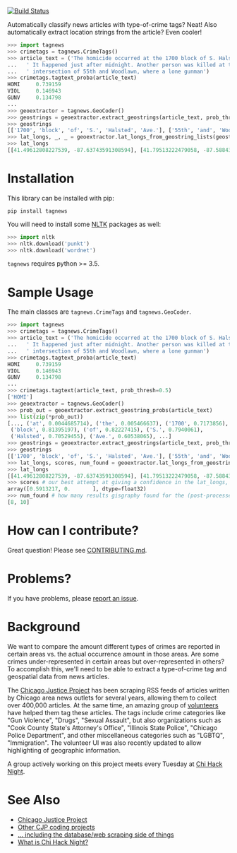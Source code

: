 [![Build Status](https://travis-ci.org/chicago-justice-project/article-tagging.svg?branch=master)](https://travis-ci.org/chicago-justice-project/article-tagging)

Automatically classify news articles with type-of-crime tags? Neat! Also automatically extract location strings from the article? Even cooler!

```python
>>> import tagnews
>>> crimetags = tagnews.CrimeTags()
>>> article_text = ('The homicide occurred at the 1700 block of S. Halsted Ave.'
...   ' It happened just after midnight. Another person was killed at the'
...   ' intersection of 55th and Woodlawn, where a lone gunman')
>>> crimetags.tagtext_proba(article_text)
HOMI     0.739159
VIOL     0.146943
GUNV     0.134798
...
>>> geoextractor = tagnews.GeoCoder()
>>> geostrings = geoextractor.extract_geostrings(article_text, prob_thresh=0.5)
>>> geostrings
[['1700', 'block', 'of', 'S.', 'Halsted', 'Ave.'], ['55th', 'and', 'Woodlawn,']]
>>> lat_longs, _, _ = geoextractor.lat_longs_from_geostring_lists(geostrings)
>>> lat_longs
[[41.49612808227539, -87.63743591308594], [41.79513222479058, -87.58843505219843]]
```

# Installation

This library can be installed with pip:

```
pip install tagnews
```

You will need to install some [NLTK](http://www.nltk.org/) packages as well:

```python
>>> import nltk
>>> nltk.download('punkt')
>>> nltk.download('wordnet')
```

`tagnews` requires python >= 3.5.

# Sample Usage

The main classes are `tagnews.CrimeTags` and `tagnews.GeoCoder`.

```python
>>> import tagnews
>>> crimetags = tagnews.CrimeTags()
>>> article_text = ('The homicide occurred at the 1700 block of S. Halsted Ave.'
...   ' It happened just after midnight. Another person was killed at the'
...   ' intersection of 55th and Woodlawn, where a lone gunman')
>>> crimetags.tagtext_proba(article_text)
HOMI     0.739159
VIOL     0.146943
GUNV     0.134798
...
>>> crimetags.tagtext(article_text, prob_thresh=0.5)
['HOMI']
>>> geoextractor = tagnews.GeoCoder()
>>> prob_out = geoextractor.extract_geostring_probs(article_text)
>>> list(zip(*prob_out))
[..., ('at', 0.0044685714), ('the', 0.005466637), ('1700', 0.7173856),
 ('block', 0.81395197), ('of', 0.82227415), ('S.', 0.7940061),
 ('Halsted', 0.70529455), ('Ave.', 0.60538065), ...]
>>> geostrings = geoextractor.extract_geostrings(article_text, prob_thresh=0.5)
>>> geostrings
[['1700', 'block', 'of', 'S.', 'Halsted', 'Ave.'], ['55th', 'and', 'Woodlawn,']]
>>> lat_longs, scores, num_found = geoextractor.lat_longs_from_geostring_lists(geostrings)
>>> lat_longs
[[41.49612808227539, -87.63743591308594], [41.79513222479058, -87.58843505219843]]
>>> scores # our best attempt at giving a confidence in the lat_longs, higher is better
array([0.5913217, 0.       ], dtype=float32)
>>> num_found # how many results gisgraphy found for the (post-processed) geostring
[8, 10]
```

# How can I contribute?

Great question! Please see [CONTRIBUTING.md](https://github.com/chicago-justice-project/article-tagging/blob/master/CONTRIBUTING.md).

# Problems?

If you have problems, please [report an issue](https://github.com/chicago-justice-project/article-tagging/issues/new).

# Background

We want to compare the amount different types of crimes are reported in certain areas vs. the actual occurrence amount in those areas. Are some crimes under-represented in certain areas but over-represented in others? To accomplish this, we'll need to be able to extract a type-of-crime tag and geospatial data from news articles.

The [Chicago Justice Project](http://chicagojustice.org/) has been scraping RSS feeds of articles written by Chicago area news outlets for several years, allowing them to collect over 400,000 articles. At the same time, an amazing group of [volunteers](http://chicagojustice.org/volunteer-for-cjp/) have helped them tag these articles. The tags include crime categories like "Gun Violence", "Drugs", "Sexual Assault", but also organizations such as "Cook County State's Attorney's Office", "Illinois State Police", "Chicago Police Department", and other miscellaneous categories such as "LGBTQ", "Immigration". The volunteer UI was also recently updated to allow highlighting of geographic information.

A group actively working on this project meets every Tuesday at [Chi Hack Night](https://chihacknight.org/).

# See Also

* [Chicago Justice Project](http://chicagojustice.org/)
* [Other CJP coding projects](https://github.com/chicago-justice-project)
* [... including the database/web scraping side of things](https://github.com/chicago-justice-project/chicago-justice)
* [What is Chi Hack Night?](https://chihacknight.org/about.html)
